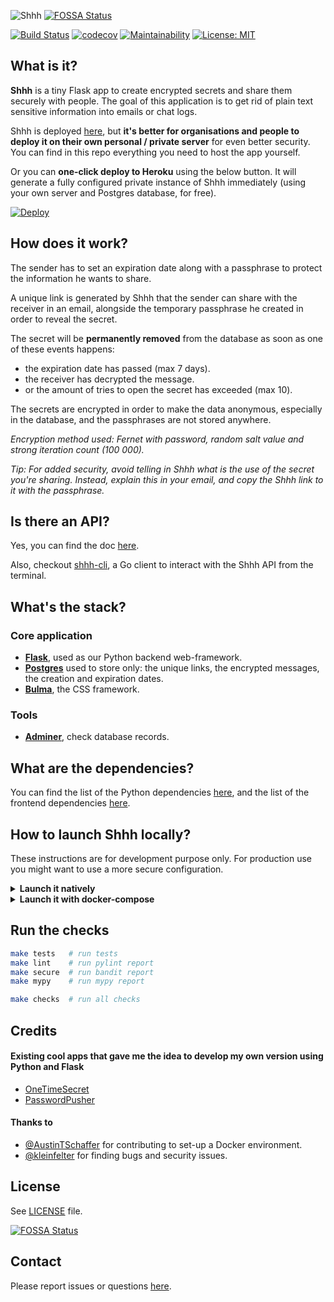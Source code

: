 ![Shhh](https://i.imgur.com/0MPGbQj.png)
[![FOSSA Status](https://app.fossa.com/api/projects/git%2Bgithub.com%2Fsmallwat3r%2Fshhh.svg?type=shield)](https://app.fossa.com/projects/git%2Bgithub.com%2Fsmallwat3r%2Fshhh?ref=badge_shield)

[![Build Status](https://travis-ci.com/smallwat3r/shhh.svg?branch=master)](https://travis-ci.com/smallwat3r/shhh)
[![codecov](https://codecov.io/gh/smallwat3r/shhh/branch/master/graph/badge.svg)](https://codecov.io/gh/smallwat3r/shhh)
[![Maintainability](https://api.codeclimate.com/v1/badges/f7c33b1403dd719407c8/maintainability)](https://codeclimate.com/github/smallwat3r/shhh/maintainability)
[![License: MIT](https://img.shields.io/badge/License-MIT-green.svg)](https://github.com/smallwat3r/shhh/blob/master/LICENSE)

## What is it?

**Shhh** is a tiny Flask app to create encrypted secrets and share 
them securely with people. The goal of this application is to get rid
of plain text sensitive information into emails or chat logs.  

Shhh is deployed [here](https://shhh-encrypt.herokuapp.com/), but
**it's better for organisations and people to deploy it on their own
personal / private server** for even better security. You can find
in this repo everything you need to host the app yourself.  

Or you can **one-click deploy to Heroku** using the below button.
It will generate a fully configured private instance of Shhh 
immediately (using your own server and Postgres database, for free).  

[![Deploy](https://www.herokucdn.com/deploy/button.svg)](https://heroku.com/deploy?template=https://github.com/smallwat3r/shhh)

## How does it work?

The sender has to set an expiration date along with a passphrase to
protect the information he wants to share.  

A unique link is generated by Shhh that the sender can share with the
receiver in an email, alongside the temporary passphrase he created
in order to reveal the secret.  

The secret will be **permanently removed** from the database as soon 
as one of these events happens:  

* the expiration date has passed (max 7 days). 
* the receiver has decrypted the message. 
* or the amount of tries to open the secret has exceeded (max 10). 

The secrets are encrypted in order to make the data anonymous, 
especially in the database, and the passphrases are not stored 
anywhere.  

_Encryption method used: Fernet with password, random salt value and
strong iteration count (100 000)._  

_Tip: For added security, avoid telling in Shhh what is the use of
the secret you're sharing. Instead, explain this in your email, and 
copy the Shhh link to it with the passphrase._  

## Is there an API?

Yes, you can find the doc [here](https://app.swaggerhub.com/apis-docs/smallwat3r/shhh-api/1.0.0).  

Also, checkout [shhh-cli](https://github.com/smallwat3r/shhh-cli), 
a Go client to interact with the Shhh API from the terminal.  


## What's the stack?

### Core application
* **[Flask](https://flask.palletsprojects.com/en/1.1.x/)**, used as
our Python backend web-framework.  
* **[Postgres](https://www.postgresql.org/)** used to store only: 
the unique links, the encrypted messages, the creation and expiration
dates.  
* **[Bulma](https://bulma.io/)**, the CSS framework.  


### Tools
* **[Adminer](https://www.adminer.org/)**, check database records.  


## What are the dependencies?

You can find the list of the Python dependencies 
[here](https://github.com/smallwat3r/shhh/blob/master/requirements.txt), 
and the list of the frontend dependencies 
[here](https://github.com/smallwat3r/shhh/blob/master/package.json).

## How to launch Shhh locally?

These instructions are for development purpose only. For production 
use you might want to use a more secure configuration.

<details>
<summary><b>Launch it natively</b></summary>

#### Deps  

Make sure you have `make`, `yarn`, and obviously `python@3.8` 
installed on your machine.  

#### Postgres  

You will need a Postgres server running locally in the background. 
Create a database named `shhh`.  

```sql
CREATE DATABASE IF NOT EXISTS shhh;
```

#### Flask  

You will need to set up a few environment variables. We use them to 
configure Flask, as well as the application connection to the 
database.  

Rename the file `/envs/local.dev.template` to `/envs/local.dev` and 
fill in the missing values inside it (these are the values needed to 
connect to your local Postgres database).  

Once done, from the root of the repository, run  

```
make local
```

This command will make sure a virtual environment is created and that
all the needed dependencies are installed, and finally launch a flask
local server  

You can now access the app at http://localhost:5000  

</details>

<details>
<summary><b>Launch it with docker-compose</b></summary>

#### Deps

Make sure you have `make`, `docker` and `docker-compose` installed on
your machine.  

#### Docker

From the root of the repository, run

```sh
make dc-start  # to start the app
made dc-stop   # to stop the app
```

Once the container image has finished building and has started, you 
can access:  

* Shhh at http://localhost:5000
* See the database records using Adminer at http://localhost:8080

Note: using docker-compose the application will be running with 
Gunicorn.  

</details>

## Run the checks

```sh
make tests   # run tests
make lint    # run pylint report
make secure  # run bandit report
make mypy    # run mypy report

make checks  # run all checks
```

## Credits

#### Existing cool apps that gave me the idea to develop my own version using Python and Flask

* [OneTimeSecret](https://github.com/onetimesecret/onetimesecret)
* [PasswordPusher](https://github.com/pglombardo/PasswordPusher)

#### Thanks to

* [@AustinTSchaffer](https://github.com/AustinTSchaffer) for 
contributing to set-up a Docker environment.
* [@kleinfelter](https://github.com/kleinfelter) for finding bugs 
and security issues.

## License

See [LICENSE](https://github.com/smallwat3r/shhh/blob/master/LICENSE)
file.  


[![FOSSA Status](https://app.fossa.com/api/projects/git%2Bgithub.com%2Fsmallwat3r%2Fshhh.svg?type=large)](https://app.fossa.com/projects/git%2Bgithub.com%2Fsmallwat3r%2Fshhh?ref=badge_large)

## Contact

Please report issues or questions 
[here](https://github.com/smallwat3r/shhh/issues).